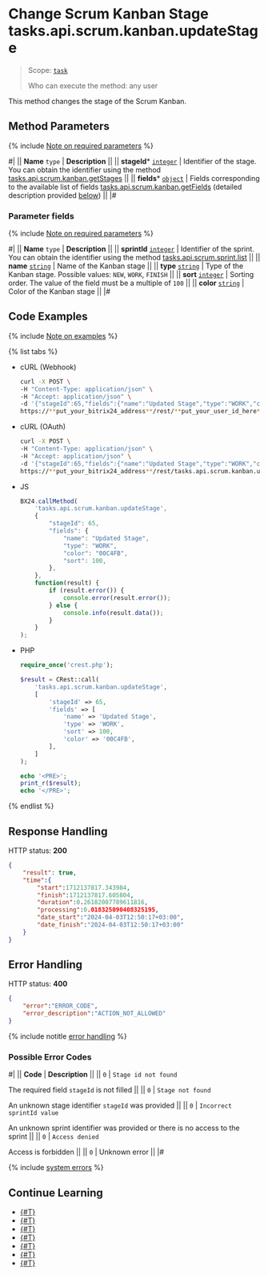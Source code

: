 # Change Scrum Kanban Stage tasks.api.scrum.kanban.updateStage

> Scope: [`task`](../../../scopes/permissions.md)
>
> Who can execute the method: any user

This method changes the stage of the Scrum Kanban.

## Method Parameters

{% include [Note on required parameters](../../../../_includes/required.md) %}

#|
|| **Name**
`type` | **Description** ||
|| **stageId***
[`integer`](../../../data-types.md) | Identifier of the stage. You can obtain the identifier using the method [tasks.api.scrum.kanban.getStages](./tasks-api-scrum-kanban-get-stages.md) ||
|| **fields***
[`object`](../../../data-types.md) | Fields corresponding to the available list of fields [tasks.api.scrum.kanban.getFields](./tasks-api-scrum-kanban-get-fields.md) (detailed description provided [below](#parametr-fields)) ||
|#

### Parameter fields

{% include [Note on required parameters](../../../../_includes/required.md) %}

#|
|| **Name**
`type` | **Description** ||
|| **sprintId**
[`integer`](../../../data-types.md) | Identifier of the sprint. You can obtain the identifier using the method [tasks.api.scrum.sprint.list](../sprint/tasks-api-scrum-sprint-list.md) ||
|| **name**
[`string`](../../../data-types.md) | Name of the Kanban stage ||
|| **type**
[`string`](../../../data-types.md) | Type of the Kanban stage. Possible values: `NEW`, `WORK`, `FINISH` ||
|| **sort**
[`integer`](../../../data-types.md) | Sorting order. The value of the field must be a multiple of `100` ||
|| **color**
[`string`](../../../data-types.md) | Color of the Kanban stage ||
|#

## Code Examples

{% include [Note on examples](../../../../_includes/examples.md) %}

{% list tabs %}

- cURL (Webhook)

    ```bash
    curl -X POST \
    -H "Content-Type: application/json" \
    -H "Accept: application/json" \
    -d '{"stageId":65,"fields":{"name":"Updated Stage","type":"WORK","color":"00C4FB","sort":100}}' \
    https://**put_your_bitrix24_address**/rest/**put_your_user_id_here**/**put_your_webhook_here**/tasks.api.scrum.kanban.updateStage
    ```

- cURL (OAuth)

    ```bash
    curl -X POST \
    -H "Content-Type: application/json" \
    -H "Accept: application/json" \
    -d '{"stageId":65,"fields":{"name":"Updated Stage","type":"WORK","color":"00C4FB","sort":100},"auth":"**put_access_token_here**"}' \
    https://**put_your_bitrix24_address**/rest/tasks.api.scrum.kanban.updateStage
    ```

- JS

    ```js
    BX24.callMethod(
        'tasks.api.scrum.kanban.updateStage',
        {
            "stageId": 65,
            "fields": {
                "name": "Updated Stage",
                "type": "WORK",
                "color": "00C4FB",
                "sort": 100,
            },
        },
        function(result) {
            if (result.error()) {
                console.error(result.error());
            } else {
                console.info(result.data());
            }
        }
    );
    ```

- PHP

    ```php
    require_once('crest.php');

    $result = CRest::call(
        'tasks.api.scrum.kanban.updateStage',
        [
            'stageId' => 65,
            'fields' => [
                'name' => 'Updated Stage',
                'type' => 'WORK',
                'sort' => 100,
                'color' => '00C4FB',
            ],
        ]
    );

    echo '<PRE>';
    print_r($result);
    echo '</PRE>';
    ```

{% endlist %}

## Response Handling

HTTP status: **200**

```json
{
    "result": true,
    "time":{
        "start":1712137817.343984,
        "finish":1712137817.605804,
        "duration":0.26182007789611816,
        "processing":0.018325090408325195,
        "date_start":"2024-04-03T12:50:17+03:00",
        "date_finish":"2024-04-03T12:50:17+03:00"
    }
}
```

## Error Handling

HTTP status: **400**

```json
{
    "error":"ERROR_CODE",
    "error_description":"ACTION_NOT_ALLOWED"
}
```

{% include notitle [error handling](../../../../_includes/error-info.md) %}

### Possible Error Codes

#|
|| **Code** | **Description** ||
|| `0` | `Stage id not found`

The required field `stageId` is not filled ||
|| `0` | `Stage not found`

An unknown stage identifier `stageId` was provided ||
|| `0` | `Incorrect sprintId value`

An unknown sprint identifier was provided or there is no access to the sprint ||
|| `0` | `Access denied`

Access is forbidden ||
|| `0` | Unknown error ||
|#

{% include [system errors](../../../../_includes/system-errors.md) %}

## Continue Learning

- [{#T}](./index.md)
- [{#T}](./tasks-api-scrum-kanban-add-stage.md)
- [{#T}](./tasks-api-scrum-kanban-add-task.md)
- [{#T}](./tasks-api-scrum-kanban-delete-stage.md)
- [{#T}](./tasks-api-scrum-kanban-delete-task.md)
- [{#T}](./tasks-api-scrum-kanban-get-fields.md)
- [{#T}](./tasks-api-scrum-kanban-get-stages.md)